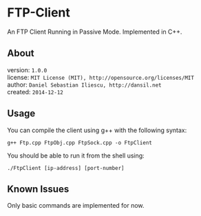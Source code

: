 FTP-Client
================

An FTP Client Running in Passive Mode. Implemented in C++.

About
------------------

version: `1.0.0`  
license: `MIT License (MIT), http://opensource.org/licenses/MIT`  
author: `Daniel Sebastian Iliescu, http://dansil.net`  
created: `2014-12-12`  

Usage
------------------

You can compile the client using g++ with the following syntax:

	g++ Ftp.cpp FtpObj.cpp FtpSock.cpp -o FtpClient

You should be able to run it from the shell using:

	./FtpClient [ip-address] [port-number]

Known Issues
------------------

Only basic commands are implemented for now.
